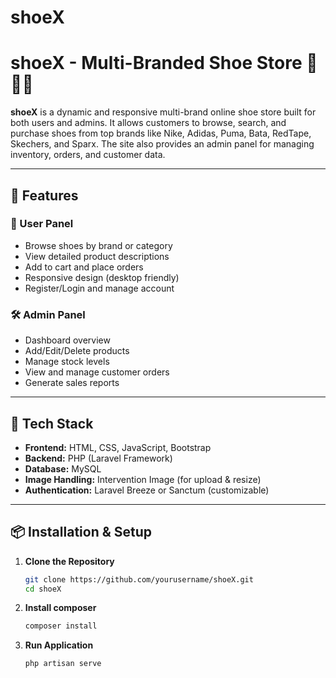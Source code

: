 # shoeX
# shoeX - Multi-Branded Shoe Store 🥿👟👞

**shoeX** is a dynamic and responsive multi-brand online shoe store built for both users and admins. It allows customers to browse, search, and purchase shoes from top brands like Nike, Adidas, Puma, Bata, RedTape, Skechers, and Sparx. The site also provides an admin panel for managing inventory, orders, and customer data.

---

## 🚀 Features

### 🛒 User Panel
- Browse shoes by brand or category
- View detailed product descriptions
- Add to cart and place orders
- Responsive design (desktop friendly)
- Register/Login and manage account

### 🛠️ Admin Panel
- Dashboard overview
- Add/Edit/Delete products
- Manage stock levels
- View and manage customer orders
- Generate sales reports

---

## 🧱 Tech Stack

- **Frontend:** HTML, CSS, JavaScript, Bootstrap
- **Backend:** PHP (Laravel Framework)
- **Database:** MySQL
- **Image Handling:** Intervention Image (for upload & resize)
- **Authentication:** Laravel Breeze or Sanctum (customizable)

---


## 📦 Installation & Setup

1. **Clone the Repository**
   ```bash
   git clone https://github.com/yourusername/shoeX.git
   cd shoeX
   ```

2. **Install composer**
    ```bash
    composer install
    ```
3. **Run Application**
    ```bash
    php artisan serve
    ```